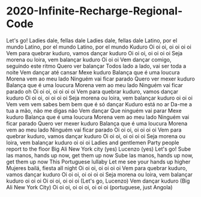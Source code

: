 # 2020-Infinite-Recharge-Regional-Code
Let's go!
Ladies dale, fellas dale
Ladies dale, fellas dale
Latino, por el mundo
Latino, por el mundo
Latino, por el mundo
Kuduro
Oi oi oi, oi oi oi oi
Vem para quebrar kuduro, vamos dançar kuduro
Oi oi oi, oi oi oi oi
Seja morena ou loira, vem balançar kuduro
Oi oi oi
Vem dançar comigo, seguindo este ritmo
Quero ver balançar
Todos lado a lado, vai ser toda a noite
Vem dançar até cansar
Mexe kuduro
Balança que é uma loucura
Morena vem ao meu lado
Ninguém vai ficar parado
Quero ver mexer kuduro
Balança que é uma loucura
Morena vem ao meu lado
Ninguém vai ficar parado oh
Oi oi oi, oi oi oi oi
Vem para quebrar kuduro, vamos dançar kuduro
Oi oi oi, oi oi oi oi
Seja morena ou loira, vem balançar kuduro oi oi oi
Vem vem vem sabes bem bem que é só dançar
Kuduro está no ar
Da-me a tua a mão, não me digas não
Vem dançar
Que ninguém vai parar
Mexe kuduro
Balança que é uma loucura
Morena vem ao meu lado
Ninguém vai ficar parado
Quero ver mexer kuduro
Balança que é uma loucura
Morena vem ao meu lado
Ninguém vai ficar parado
Oi oi oi, oi oi oi oi
Vem para quebrar kuduro, vamos dançar kuduro
Oi oi oi, oi oi oi oi
Seja morena ou loira, vem balançar kuduro oi oi oi
Ladies and gentlemen
Party people report to the floor
Big Ali New York city (yes)
Lucenzo (yes)
Let's go!
Sube las manos, hands up now, get them up now
Sube las manos, hands up now, get them up now
This Portuguese lullaby
Let me see your hands up higher
Mujeres bailá, fiesta all night
Oi oi oi, oi oi oi oi
Vem para quebrar kuduro, vamos dançar kuduro
Oi oi oi, oi oi oi oi
Seja morena ou loira, vem balançar kuduro oi oi oi
Oi oi oi, oi oi oi (Let's go, Lucenzo)
Vem dançar kuduro (Big Ali New York City)
Oi oi oi, oi oi oi, oi oi oi (portuguese, just Angola)
